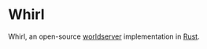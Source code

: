 # Whirl
Whirl, an open-source [worldserver](http://dev.worlds.net/private/GammaDocs/WorldServer.html) implementation in [Rust](https://www.rust-lang.org/).
